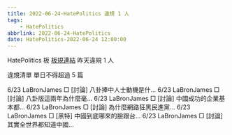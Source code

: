 ```yaml
---
title: 2022-06-24-HatePolitics 違規 1 人
tags:
    - HatePolitics
abbrlink: 2022-06-24-HatePolitics
date: HatePolitics-2022-06-24 12:00:00
---
```

HatePolitics 板 [板規連結](https://www.ptt.cc/bbs/HatePolitics/M.1617115262.A.D60.html)
昨天違規 1 人
<!-- more -->

違規清單
單日不得超過 5 篇

6/23 LaBronJames □ [討論] 八卦捧中人士動機是什…
6/23 LaBronJames □ [討論] 八卦版這兩年為什麼毫…
6/23 LaBronJames □ [討論] 中國成功的企業基本都…
6/23 LaBronJames □ [討論] 為什麼網路狂黑民進黨…
6/23 LaBronJames □ [黑特] 中國到底哪來的臉跟台…
6/23 LaBronJames □ [討論] 其實全世界都知道中國…